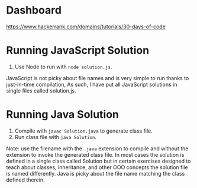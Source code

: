 # Dashboard

https://www.hackerrank.com/domains/tutorials/30-days-of-code

# Running JavaScript Solution

1. Use Node to run with  `node solution.js`.

JavaScript is not picky about file names and is very simple to run thanks to just-in-time compilation, As such, I have put all JavaScript solutions in single files called solution.js. 

# Running Java Solution

1. Compile with `javac Solution.java` to generate class file.
1. Run class file with `java Solution`.

Note: use the filename with the `.java` extension to compile and without the extension to invoke the generated class file. In most cases the solution is defined in a single class called Solution but in certain exercises designed to teach about classes, inheritance, and other OOO concepts the solution file is named differently. Java is picky about the file name matching the class defined therein.

